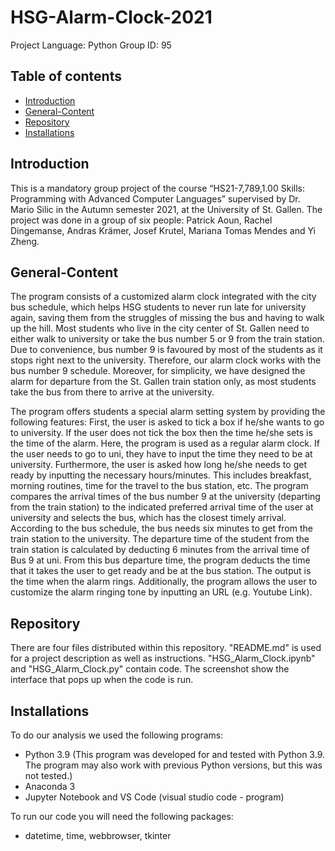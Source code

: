 # HSG-Alarm-Clock-2021

Project Language: Python
Group ID: 95

## Table of contents
* [Introduction](#Introduction)
* [General-Content](#General-Content)
* [Repository](#Repository)
* [Installations](#Installations)
  
## Introduction
This is a mandatory group project  of the course “HS21-7,789,1.00 Skills: Programming with Advanced Computer Languages” supervised by Dr. Mario Silic in the Autumn semester 2021, at the University of St. Gallen. The project was done in a group of six people: Patrick Aoun, Rachel Dingemanse, Andras Krämer, Josef Krutel, Mariana Tomas Mendes and Yi Zheng.

## General-Content
The program consists of a customized alarm clock integrated with the city bus schedule, which helps HSG students to never run late for university again, saving them from the struggles of missing the bus and having to walk up the hill. Most students who live in the city center of St. Gallen need to either walk to university or take the bus number 5 or 9 from the train station. Due to convenience, bus number 9 is favoured by most of the students as it stops right next to the university. Therefore, our alarm clock works with the bus number 9 schedule. Moreover, for simplicity, we have designed the alarm for departure from the St. Gallen train station only, as most students take the bus from there to arrive at the university. 

The program offers students a special alarm setting system by providing the following features: First, the user is asked to tick a box if he/she wants to go to university. If the user does not tick the box then the time he/she sets is the time of the alarm. Here, the program is used as a regular alarm clock. If the user needs to go to uni, they have to input the time they need to be at university. Furthermore, the user is asked how long he/she needs to get ready by inputting the necessary hours/minutes. This includes breakfast, morning routines, time for the travel to the bus station, etc. The program compares the arrival times of the bus number 9 at the university (departing from the train station) to the indicated preferred arrival time of the user at university and selects the bus, which has the closest timely arrival. According to the bus schedule, the bus needs six minutes to get from the train station to the university. The departure time of the student from the train station is calculated by deducting 6 minutes from the arrival time of Bus 9 at uni. From this bus departure time, the program deducts the time that it takes the user to get ready and be at the bus station. The output is the time when the alarm rings. Additionally, the program allows the user to customize the alarm ringing tone by inputting an URL (e.g. Youtube Link).

## Repository
There are four files distributed within this repository. "README.md" is used for a project description as well as instructions. "HSG_Alarm_Clock.ipynb" and "HSG_Alarm_Clock.py" contain code. The screenshot show the interface that pops up when the code is run.

## Installations 
To do our analysis we used the following programs: 
* Python 3.9 (This program was developed for and tested with Python 3.9. The program may also work with previous Python versions, but this was not tested.)
* Anaconda 3
* Jupyter Notebook and VS Code (visual studio code - program)

To run our code you will need the following packages: 
* datetime, time, webbrowser, tkinter
